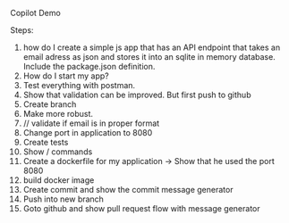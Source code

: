 Copilot Demo

Steps:

1. how do I create a simple js app that has an API endpoint that takes an email adress as json and stores it into an sqlite in memory database. Include the package.json definition.
2. How do I start my app?
3. Test everything with postman. 
4. Show that validation can be improved. But first push to github
6. Create branch
5. Make more robust.
6. // validate if email is in proper format
4. Change port in application to 8080
5. Create tests
6. Show / commands
7. Create a dockerfile for my application -> Show that he used the port 8080
8. build docker image
9. Create commit and show the commit message generator
10. Push into new branch
11. Goto github and show pull request flow with message generator

